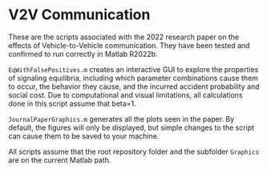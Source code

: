 # V2V Communication 
These are the scripts associated with the 2022 research paper on the effects of Vehicle-to-Vehicle communication. 
They have been tested and confirmed to run correctly in Matlab R2022b. 

`EqWithFalsePositives.m` creates an interactive GUI to explore the properties of signaling equilibria, including which parameter combinations cause them to occur, the behavior they cause, and the incurred accident probability and social cost. 
Due to computational and visual limitations, all calculations done in this script assume that beta=1. 

`JournalPaperGraphics.m` generates all the plots seen in the paper. 
By default, the figures will only be displayed, but simple changes to the script can cause them to be saved to your machine. 

All scripts assume that the root repository folder and the subfolder `Graphics` are on the current Matlab path. 
